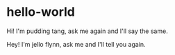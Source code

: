 # hello-world

Hi! I'm pudding tang, ask me again and I'll say the same.

Hey! I'm jello flynn, ask me and I'll tell you again.

